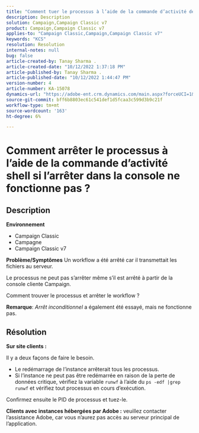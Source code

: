 ```yaml
---
title: "Comment tuer le processus à l’aide de la commande d’activité de shell si l’arrêter dans la console ne fonctionne pas ?"
description: Description
solution: Campaign,Campaign Classic v7
product: Campaign,Campaign Classic v7
applies-to: "Campaign Classic,Campaign,Campaign Classic v7"
keywords: "KCS"
resolution: Resolution
internal-notes: null
bug: false
article-created-by: Tanay Sharma .
article-created-date: "10/12/2022 1:37:18 PM"
article-published-by: Tanay Sharma .
article-published-date: "10/12/2022 1:44:47 PM"
version-number: 4
article-number: KA-15078
dynamics-url: "https://adobe-ent.crm.dynamics.com/main.aspx?forceUCI=1&pagetype=entityrecord&etn=knowledgearticle&id=873dc8f7-324a-ed11-bba2-0022480868ff"
source-git-commit: bff6b8803ec61c541def1d5fcaa3c599d3b9c21f
workflow-type: tm+mt
source-wordcount: '163'
ht-degree: 6%

---
```


# Comment arrêter le processus à l’aide de la commande d’activité shell si l’arrêter dans la console ne fonctionne pas ?

## Description

<b>Environnement</b>
- Campaign Classic
- Campagne
- Campaign Classic v7



<b>Problème/Symptômes</b>
Un workflow a été arrêté car il transmettait les fichiers au serveur.

Le processus ne peut pas s’arrêter même s’il est arrêté à partir de la console cliente Campaign.

Comment trouver le processus et arrêter le workflow ?

<b>Remarque</b>: *Arrêt inconditionnel* a également été essayé, mais ne fonctionne pas.


## Résolution


<b>Sur site</b><b> clients :</b>

Il y a deux façons de faire le besoin.

- Le redémarrage de l’instance arrêterait tous les processus.
- Si l’instance ne peut pas être redémarrée en raison de la perte de données critique, vérifiez la variable `runwf` à l’aide du `ps -edf |grep runwf` et vérifiez tout processus en cours d’exécution.


Confirmez ensuite le PID de processus et tuez-le.

<b>Clients avec instances hébergées par Adobe :</b> veuillez contacter l’assistance Adobe, car vous n’aurez pas accès au serveur principal de l’application.
